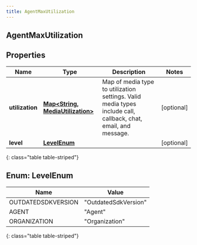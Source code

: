 ```yaml
---
title: AgentMaxUtilization
---
```


## AgentMaxUtilization

## Properties

| Name            | Type                                                                                | Description                                                                                                    | Notes      |
| --------------- | ----------------------------------------------------------------------------------- | -------------------------------------------------------------------------------------------------------------- | ---------- |
| **utilization** | <!----><!---->[**Map&lt;String, MediaUtilization&gt;**](MediaUtilization.md)<!----> | Map of media type to utilization settings. Valid media types include call, callback, chat, email, and message. | [optional] |
| **level**       | [**LevelEnum**](#LevelEnum)<!---->                                                  |                                                                                                                | [optional] |

{: class="table table-striped"}

<a name="LevelEnum"></a>

## Enum: LevelEnum

| Name               | Value                          |
| ------------------ | ------------------------------ |
| OUTDATEDSDKVERSION | &quot;OutdatedSdkVersion&quot; |
| AGENT              | &quot;Agent&quot;              |
| ORGANIZATION       | &quot;Organization&quot;       |

{: class="table table-striped"}

